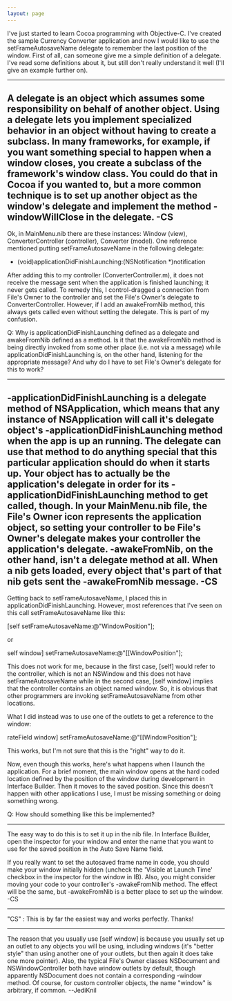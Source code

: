 ```yaml
---
layout: page
---
```




I've just started to learn Cocoa programming with Objective-C. I've created the sample Currency Converter application and now I would like to use the setFrameAutosaveName delegate to remember the last position of the window. First of all, can someone give me a simple definition of a delegate. I've read some definitions about it, but still don't really understand it well (I'll give an example further on).

----
A delegate is an object which assumes some responsibility on behalf of another object. Using a delegate lets you implement specialized behavior in an object without having to create a subclass. In many frameworks, for example, if you want something special to happen when a window closes, you create a subclass of the framework's window class. You could do that in Cocoa if you wanted to, but a more common technique is to set up another object as the window's delegate and implement the method -windowWillClose in the delegate. -CS
----

Ok, in MainMenu.nib there are these instances: Window (view), ConverterController (controller), Converter (model). One reference mentioned putting setFrameAutosaveName in the following delegate:
    
- (void)applicationDidFinishLaunching:(NSNotification *)notification

After adding this to my controller (ConverterController.m), it does not receive the message sent when the application is finished launching; it never gets called. To remedy this, I control-dragged a connection from File's Owner to the controller and set the File's Owner's delegate to ConverterController. However, if I add an awakeFromNib method, this always gets called even without setting the delegate. This is part of my confusion.

Q: Why is applicationDidFinishLaunching defined as a delegate and awakeFromNib defined as a method. Is it that the awakeFromNib method is being directly invoked from some other place (i.e. not via a message) while applicationDidFinishLaunching is, on the other hand, listening for the appropriate message? And why do I have to set File's Owner's delegate for this to work?

----
-applicationDidFinishLaunching is a delegate method of NSApplication, which means that any instance of NSApplication will call it's delegate object's -applicationDidFinishLaunching method when the app is up an running. The delegate can use that method to do anything special that this particular application should do when it starts up. Your object has to actually be the application's delegate in order for its -applicationDidFinishLaunching method to get called, though. In your MainMenu.nib file, the File's Owner icon represents the application object, so setting your controller to be File's Owner's delegate makes your controller the application's delegate. -awakeFromNib, on the other hand, isn't a delegate method at all. When a nib gets loaded, every object that's part of that nib gets sent the -awakeFromNib message. -CS
----

Getting back to setFrameAutosaveName, I placed this in applicationDidFinishLaunching. However, most references that I've seen on this call setFrameAutosaveName like this:
    
[self setFrameAutosaveName:@"WindowPosition"];

or
    
self window] setFrameAutosaveName:@"[[WindowPosition"];

This does not work for me, because in the first case, [self] would refer to the controller, which is not an NSWindow and this does not have setFrameAutosaveName while in the second case, [self window] implies that the controller contains an object named window. So, it is obvious that other programmers are invoking setFrameAutosaveName from other locations.

What I did instead was to use one of the outlets to get a reference to the window:
    
rateField window] setFrameAutosaveName:@"[[WindowPosition"];

This works, but I'm not sure that this is the "right" way to do it.

Now, even though this works, here's what happens when I launch the application. For a brief moment, the main window opens at the hard coded location defined by the position of the window during development in Interface Builder. Then it moves to the saved position. Since this doesn't happen with other applications I use, I must be missing something or doing something wrong.

Q: How should something like this be implemented?

----
The easy way to do this is to set it up in the nib file. In Interface Builder, open the inspector for your window and enter the name that you want to use for the saved position in the Auto Save Name field.

If you really want to set the autosaved frame name in code, you should make your window initially hidden (uncheck the 'Visible at Launch Time' checkbox in the inspector for the window in IB). Also, you might consider moving your code to your controller's -awakeFromNib method. The effect will be the same, but -awakeFromNib is a better place to set up the window. -CS

----
"CS" : This is by far the easiest way and works perfectly. Thanks!

----
The reason that you usually use     [self window] is because you usually set up an outlet to any objects you will be using, including windows (it's "better style" than using another one of your outlets, but then again it does take one more pointer). Also, the typical File's Owner classes NSDocument and NSWindowController both have     window outlets by default, though apparently NSDocument does not contain a corresponding     -window method. Of course, for custom controller objects, the name "window" is arbitrary, if common. --JediKnil
